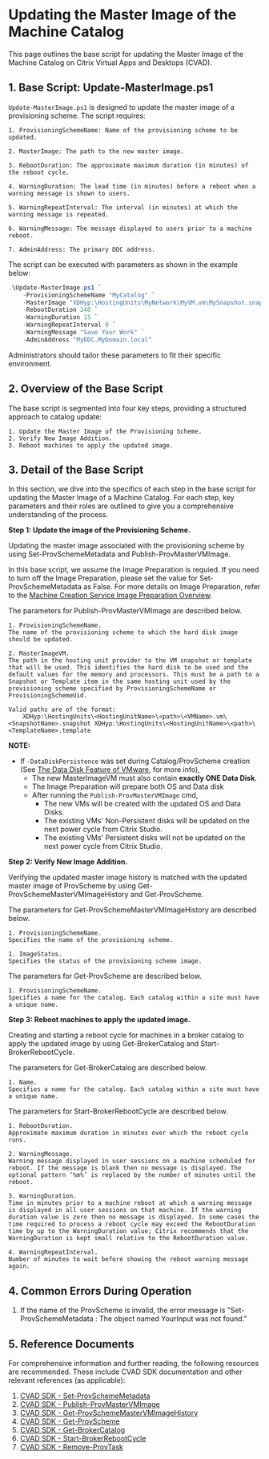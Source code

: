 # Updating the Master Image of the Machine Catalog

This page outlines the base script for updating the Master Image of the Machine Catalog on Citrix Virtual Apps and Desktops (CVAD).



## 1. Base Script: Update-MasterImage.ps1

`Update-MasterImage.ps1` is designed to update the master image of a provisioning scheme. The script requires:

    1. ProvisioningSchemeName: Name of the provisioning scheme to be updated.
    
    2. MasterImage: The path to the new master image.
    
    3. RebootDuration: The approximate maximum duration (in minutes) of the reboot cycle.
    
    4. WarningDuration: The lead time (in minutes) before a reboot when a warning message is shown to users.
    
    5. WarningRepeatInterval: The interval (in minutes) at which the warning message is repeated.
    
    6. WarningMessage: The message displayed to users prior to a machine reboot.
    
    7. AdminAddress: The primary DDC address.
    
The script can be executed with parameters as shown in the example below:

```powershell
.\Update-MasterImage.ps1 `
    -ProvisioningSchemeName "MyCatalog" `
    -MasterImage "XDHyp:\HostingUnits\MyNetwork\MyVM.vm\MySnapshot.snapshot" `
    -RebootDuration 240 `
    -WarningDuration 15 `
    -WarningRepeatInterval 0 `
    -WarningMessage "Save Your Work" `
    -AdminAddress "MyDDC.MyDomain.local"
```

Administrators should tailor these parameters to fit their specific environment.



## 2. Overview of the Base Script

The base script is segmented into four key steps, providing a structured approach to catalog update:

    1. Update the Master Image of the Provisioning Scheme.
    2. Verify New Image Addition.
    3. Reboot machines to apply the updated image.



## 3. Detail of the Base Script

In this section, we dive into the specifics of each step in the base script for updating the Master Image of a Machine Catalog. For each step, key parameters and their roles are outlined to give you a comprehensive understanding of the process.


**Step 1: Update the image of the Provisioning Scheme.**

Updating the master image associated with the provisioning scheme by using Set-ProvSchemeMetadata and Publish-ProvMasterVMImage.

In this base script, we assume the Image Preparation is requied. If you need to turn off the Image Preparation, please set the value for Set-ProvSchemeMetadata as False. For more details on Image Preparation, refer to the [Machine Creation Service Image Preparation Overview](https://www.citrix.com/blogs/2016/04/04/machine-creation-service-image-preparation-overview-and-fault-finding/).

The parameters for Publish-ProvMasterVMImage are described below.

    1. ProvisioningSchemeName.
    The name of the provisioning scheme to which the hard disk image should be updated.
        
    2. MasterImageVM.
    The path in the hosting unit provider to the VM snapshot or template that will be used. This identifies the hard disk to be used and the default values for the memory and processors. This must be a path to a Snapshot or Template item in the same hosting unit used by the provisioning scheme specified by ProvisioningSchemeName or ProvisioningSchemeUid. 

    Valid paths are of the format: 
        XDHyp:\HostingUnits\<HostingUnitName>\<path>\<VMName>.vm\<SnapshotName>.snapshot XDHyp:\HostingUnits\<HostingUnitName>\<path>\<TemplateName>.template	

**NOTE:**
  * If `-DataDiskPersistence` was set during Catalog/ProvScheme creation (See [The Data Disk Feature of VMware](../../ProvScheme/Data%20Disk/), for more info),
    * The new MasterImageVM must also contain **exactly ONE Data Disk**.
    * The Image Preparation will prepare both OS and Data disk
	* After running the `Publish-ProvMasterVMImage` cmd,
	  * The new VMs will be created with the updated OS and Data Disks.
	  * The existing VMs' Non-Persistent disks will be updated on the next power cycle from Citrix Studio.
	  * The existing VMs' Persistent disks will not be updated on the next power cycle from Citrix Studio.

**Step 2: Verify New Image Addition.**

Verifying the updated master image history is matched with the updated master image of ProvScheme by using Get-ProvSchemeMasterVMImageHistory and Get-ProvScheme.

The parameters for Get-ProvSchemeMasterVMImageHistory are described below.

    1. ProvisioningSchemeName.
    Specifies the name of the provisioning scheme.	

    1. ImageStatus.
    Specifies the status of the provisioning scheme image.	

The parameters for Get-ProvScheme are described below.

    1. ProvisioningSchemeName.
    Specifies a name for the catalog. Each catalog within a site must have a unique name.
        
**Step 3: Reboot machines to apply the updated image.**

Creating and starting a reboot cycle for machines in a broker catalog to apply the updated image by using Get-BrokerCatalog and Start-BrokerRebootCycle.

The parameters for Get-BrokerCatalog are described below.

    1. Name.
    Specifies a name for the catalog. Each catalog within a site must have a unique name.

The parameters for Start-BrokerRebootCycle are described below.

    1. RebootDuration.
    Approximate maximum duration in minutes over which the reboot cycle runs.

    2. WarningMessage.
    Warning message displayed in user sessions on a machine scheduled for reboot. If the message is blank then no message is displayed. The optional pattern ‘%m%’ is replaced by the number of minutes until the reboot.

    3. WarningDuration.
    Time in minutes prior to a machine reboot at which a warning message is displayed in all user sessions on that machine. If the warning duration value is zero then no message is displayed. In some cases the time required to process a reboot cycle may exceed the RebootDuration time by up to the WarningDuration value; Citrix recommends that the WarningDuration is kept small relative to the RebootDuration value.

    4. WarningRepeatInterval.
    Number of minutes to wait before showing the reboot warning message again.	    
    

## 4. Common Errors During Operation

1. If the name of the ProvScheme is invalid, the error message is "Set-ProvSchemeMetadata : The object named YourInput was not found."



## 5. Reference Documents

For comprehensive information and further reading, the following resources are recommended. These include CVAD SDK documentation and other relevant references (as applicable):

1. [CVAD SDK - Set-ProvSchemeMetadata](https://developer-docs.citrix.com/en-us/citrix-virtual-apps-desktops-sdk/current-release/MachineCreation/Set-ProvSchemeMetadata.html)
2. [CVAD SDK - Publish-ProvMasterVMImage](https://developer-docs.citrix.com/en-us/citrix-virtual-apps-desktops-sdk/current-release/MachineCreation/Publish-ProvMasterVMImage.html)
3. [CVAD SDK - Get-ProvSchemeMasterVMImageHistory](https://developer-docs.citrix.com/en-us/citrix-virtual-apps-desktops-sdk/current-release/MachineCreation/Get-ProvSchemeMasterVMImageHistory.html)
4. [CVAD SDK - Get-ProvScheme](https://developer-docs.citrix.com/en-us/citrix-virtual-apps-desktops-sdk/current-release/MachineCreation/Get-ProvScheme.html)
5. [CVAD SDK - Get-BrokerCatalog](https://developer-docs.citrix.com/en-us/citrix-virtual-apps-desktops-sdk/current-release/Broker/Get-BrokerCatalog.html)
6. [CVAD SDK - Start-BrokerRebootCycle](https://developer-docs.citrix.com/en-us/citrix-virtual-apps-desktops-sdk/current-release/Broker/Start-BrokerRebootCycle.html)
7. [CVAD SDK - Remove-ProvTask](https://developer-docs.citrix.com/en-us/citrix-virtual-apps-desktops-sdk/current-release/MachineCreation/Remove-ProvTask.html)
